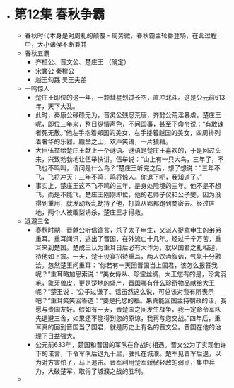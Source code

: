 - # 第12集 春秋争霸
	- 春秋时代本身是对周礼的颠覆 - 周势微，春秋霸主轮番登场，在此过程中，大小诸侯不断兼并
	- 春秋五霸
		- 齐桓公、晋文公、楚庄王 （确定）
		- 宋襄公 秦穆公
		- 越王勾践 吴王夫差
	- 一鸣惊人
		- 楚庄王即位的这一年，一颗彗星划过长空，直冲北斗。这是公元前613年，天下大乱。
		- 此时，秦康公碌碌无为，晋灵公残忍荒唐，齐懿公荒淫暴虐。楚庄王呢，即位三年来，整日纵情声色，不问国事，甚至下命令说：“有敢谏者死无赦。”他左手抱着郑国的美女，右手搂着越国的美女，四周排列着奢华的乐器。殿堂之上，欢声笑语，一片狼藉。
		- 大臣伍举给楚庄王献上一个谜语。谜语是楚庄王喜欢的，于是回过头来，兴致勃勃地让伍举快讲。伍举说：“山上有一只大鸟，三年了，不飞也不鸣叫，请问是什么鸟？”楚庄王听完之后，想了想说：“三年不飞，飞将冲天；三年不鸣，鸣将惊人。你退下吧，我知道了。”
		- 事实上，楚庄王这不飞不鸣的三年，是身处险境的三年。他不是不想飞，而是不能飞。楚庄王刚刚即位，他的老师子仪和公子燮，因为没得到重用，就发动叛乱劫持了他，打算从郢都跑到商密去。经过庐地，两个人被戢梨诱杀，楚庄王才得救。
	- 退避三舍
		- 春秋时期，晋献公听信谗言，杀了太子申生，又派人捉拿申生的弟弟重耳。重耳闻讯，逃出了晋国，在外流亡十几年。经过千辛万苦，重耳来到楚国。楚成王认为重耳日后必有大作为，就以国君之礼相迎，待他如上宾。一天，楚王设宴招待重耳，两人饮酒叙话，气氛十分融洽。忽然楚王问重耳：“你若有一天回晋国当上国君，该怎么报答我呢？”重耳略加思索说：“美女侍从、珍宝丝绸，大王您有的是，珍禽羽毛，象牙兽皮，更是楚地的盛产，晋国哪有什么珍奇物品献给大王呢？”楚王说：“公子过谦了。话虽然这么说，可总该对我有所表示吧？”重耳笑笑回答道：“要是托您的福。果真能回国主持朝政的话，我愿与贵国友好。假如有一天，晋楚国之间发生战争，我一定命令军队先退避三舍，如果还不能得到您的原谅，我再与您交战。”四年后，重耳真的回到晋国当了国君，就是历史上有名的晋文公。晋国在他的治理下日益强大。
		- 公元前633年，楚国和晋国的军队在作战时相遇。晋文公为了实现他许下的诺言，下令军队后退九十里，驻扎在城濮。楚军见晋军后退，以为对方害怕了，马上追击。晋军利用楚军骄傲轻敌的弱点，集中兵力，大破楚军，取得了城濮之战的胜利。
	-